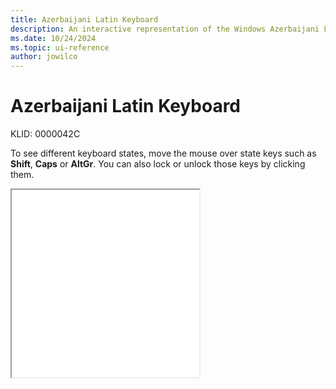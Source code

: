 ```yaml
---
title: Azerbaijani Latin Keyboard
description: An interactive representation of the Windows Azerbaijani Latin keyboard. To see different keyboard states, click or move the mouse over the state keys.
ms.date: 10/24/2024
ms.topic: ui-reference
author: jowilco
---
```


# Azerbaijani Latin Keyboard

KLID: 0000042C

To see different keyboard states, move the mouse over state keys such as **Shift**, **Caps** or **AltGr**. You can also lock or unlock those keys by clicking them.

<iframe src="kbdazel.html" height="300"></iframe>
